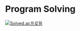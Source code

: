# Program Solving
[![Solved.ac프로필](http://mazassumnida.wtf/api/v2/generate_badge?boj=pseong)](https://solved.ac/pseong)
